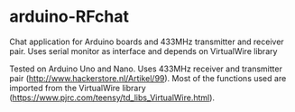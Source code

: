 # arduino-RFchat
Chat application for Arduino boards and 433MHz transmitter and receiver pair. Uses serial monitor as interface and depends on VirtualWire library


Tested on Arduino Uno and Nano. Uses 433MHz receiver and transmitter pair (http://www.hackerstore.nl/Artikel/99). Most of the functions used are imported from the VirtualWire library (https://www.pjrc.com/teensy/td_libs_VirtualWire.html). 